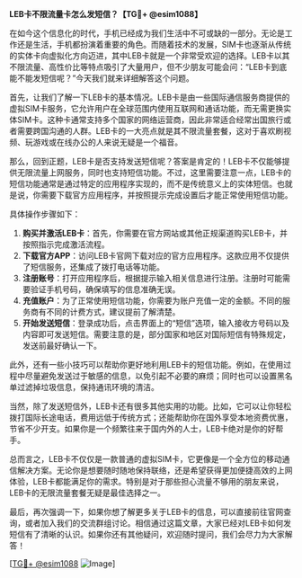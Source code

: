 **LEB卡不限流量卡怎么发短信？【TG💪+ @esim1088】**

在如今这个信息化的时代，手机已经成为我们生活中不可或缺的一部分。无论是工作还是生活，手机都扮演着重要的角色。而随着技术的发展，SIM卡也逐渐从传统的实体卡向虚拟化方向迈进，其中LEB卡就是一个非常受欢迎的选择。LEB卡以其不限流量、高性价比等特点吸引了大量用户，但不少朋友可能会问：“LEB卡到底能不能发短信呢？”今天我们就来详细解答这个问题。

首先，让我们了解一下LEB卡的基本情况。LEB卡是由一些国际通信服务商提供的虚拟SIM卡服务，它允许用户在全球范围内使用互联网和通话功能，而无需更换实体SIM卡。这种卡通常支持多个国家的网络运营商，因此非常适合经常出国旅行或者需要跨国沟通的人群。LEB卡的一大亮点就是其不限流量套餐，这对于喜欢刷视频、玩游戏或在线办公的人来说无疑是一个福音。

那么，回到正题，LEB卡是否支持发送短信呢？答案是肯定的！LEB卡不仅能够提供无限流量上网服务，同时也支持短信功能。不过，这里需要注意一点，LEB卡的短信功能通常是通过特定的应用程序实现的，而不是传统意义上的实体短信。也就是说，你需要下载官方应用程序，并按照提示完成设置后才能正常使用短信功能。

具体操作步骤如下：
1. **购买并激活LEB卡**：首先，你需要在官方网站或其他正规渠道购买LEB卡，并按照指示完成激活流程。
2. **下载官方APP**：访问LEB卡官网下载对应的官方应用程序。这款应用不仅提供了短信服务，还集成了拨打电话等功能。
3. **注册账号**：打开应用程序后，根据提示输入相关信息进行注册。注册时可能需要验证手机号码，确保填写的信息准确无误。
4. **充值账户**：为了正常使用短信功能，你需要为账户充值一定的金额。不同的服务商有不同的计费方式，建议提前了解清楚。
5. **开始发送短信**：登录成功后，点击界面上的“短信”选项，输入接收方号码以及内容即可发送短信。需要注意的是，部分国家和地区对国际短信有特殊规定，发送前最好确认一下。

此外，还有一些小技巧可以帮助你更好地利用LEB卡的短信功能。例如，在使用过程中尽量避免发送过于敏感的信息，以免引起不必要的麻烦；同时也可以设置黑名单过滤掉垃圾信息，保持通讯环境的清洁。

当然，除了发送短信外，LEB卡还有很多其他实用的功能。比如，它可以让你轻松拨打国际长途电话，费用远低于传统方式；还能帮助你在国外享受本地资费优惠，节省不少开支。如果你是一个频繁往来于国内外的人士，LEB卡绝对是你的好帮手。

总而言之，LEB卡不仅仅是一款普通的虚拟SIM卡，它更像是一个全方位的移动通信解决方案。无论你是想要随时随地保持联络，还是希望获得更加便捷高效的上网体验，LEB卡都能满足你的需求。特别是对于那些担心流量不够用的朋友来说，LEB卡的无限流量套餐无疑是最佳选择之一。

最后，再次强调一下，如果你想了解更多关于LEB卡的信息，可以直接前往官网查询，或者加入我们的交流群组讨论。相信通过这篇文章，大家已经对LEB卡如何发短信有了清晰的认识。如果你还有其他疑问，欢迎随时提问，我们会尽力为大家解答！

[[TG💪+ @esim1088](https://t.me/s/esim1088) ![Image](https://i.postimg.cc/4NQfJmqS/Snipaste-2025-05-13-00-14-12.png)]